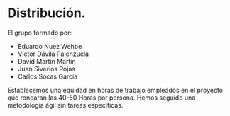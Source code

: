 # Distribución.
El grupo formado por:

- Eduardo Nuez Wehbe
- Víctor Dávila Palenzuela
- David Martín Martín
- Juan Siverios Rojas
- Carlos Socas García

Establecemos una equidad en horas de trabajo empleados en el proyecto que rondaran las 40-50 Horas por persona.
Hemos seguido una metodología ágil sin tareas específicas.
